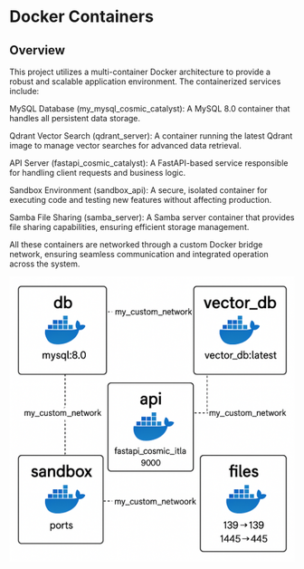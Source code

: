 # Docker Containers 

## Overview

This project utilizes a multi-container Docker architecture to provide a robust and scalable application environment. The containerized services include:

MySQL Database (my_mysql_cosmic_catalyst): A MySQL 8.0 container that handles all persistent data storage.

Qdrant Vector Search (qdrant_server): A container running the latest Qdrant image to manage vector searches for advanced data retrieval.

API Server (fastapi_cosmic_catalyst): A FastAPI-based service responsible for handling client requests and business logic.

Sandbox Environment (sandbox_api): A secure, isolated container for executing code and testing new features without affecting production.

Samba File Sharing (samba_server): A Samba server container that provides file sharing capabilities, ensuring efficient storage management.

All these containers are networked through a custom Docker bridge network, ensuring seamless communication and integrated operation across the system.




![Network Diagram](../assets/docker_containers.png)